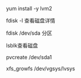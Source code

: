 yum install -y lvm2

fdisk -l 查看磁盘详情

fdisk /dev/sda 分区

lsblk查看磁盘

pvcreate /dev/sda1

xfs_growfs  /dev/vgsys/lvsys 